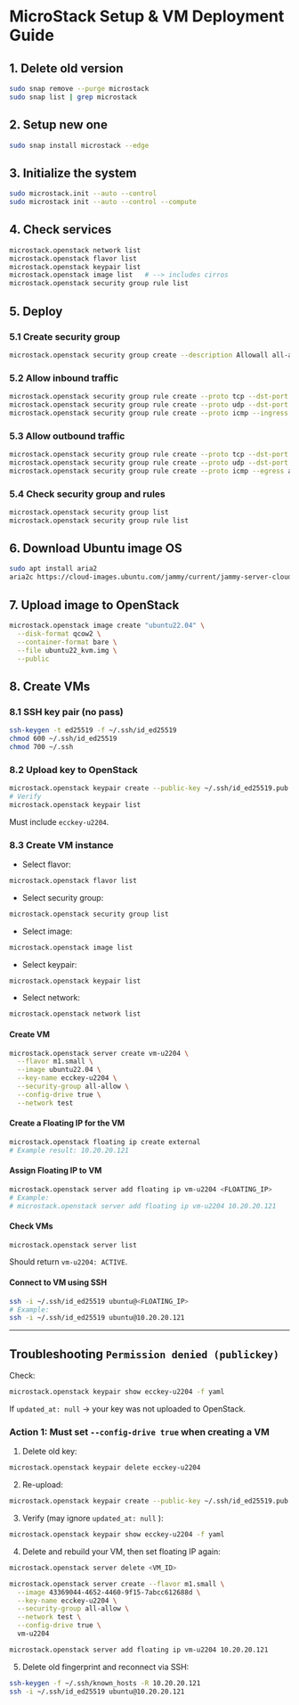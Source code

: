 # MicroStack Setup & VM Deployment Guide

## 1. Delete old version

```bash
sudo snap remove --purge microstack
sudo snap list | grep microstack

```

## 2. Setup new one

```bash
sudo snap install microstack --edge
```

## 3. Initialize the system

```bash
sudo microstack.init --auto --control
sudo microstack init --auto --control --compute
```

## 4. Check services

```bash
microstack.openstack network list
microstack.openstack flavor list
microstack.openstack keypair list
microstack.openstack image list   # --> includes cirros
microstack.openstack security group rule list
```

## 5. Deploy

### 5.1 Create security group

```bash
microstack.openstack security group create --description Allowall all-allow
```

### 5.2 Allow inbound traffic

```bash
microstack.openstack security group rule create --proto tcp --dst-port 1:65535 --ingress all-allow
microstack.openstack security group rule create --proto udp --dst-port 1:65535 --ingress all-allow
microstack.openstack security group rule create --proto icmp --ingress all-allow
```

### 5.3 Allow outbound traffic

```bash
microstack.openstack security group rule create --proto tcp --dst-port 1:65535 --egress all-allow
microstack.openstack security group rule create --proto udp --dst-port 1:65535 --egress all-allow
microstack.openstack security group rule create --proto icmp --egress all-allow
```

### 5.4 Check security group and rules

```bash
microstack.openstack security group list
microstack.openstack security group rule list
```

## 6. Download Ubuntu image OS

```bash
sudo apt install aria2
aria2c https://cloud-images.ubuntu.com/jammy/current/jammy-server-cloudimg-amd64-disk-kvm.img -o ubuntu22_kvm.img
```

## 7. Upload image to OpenStack

```bash
microstack.openstack image create "ubuntu22.04" \
  --disk-format qcow2 \
  --container-format bare \
  --file ubuntu22_kvm.img \
  --public
```

## 8. Create VMs

### 8.1 SSH key pair (no pass)

```bash
ssh-keygen -t ed25519 -f ~/.ssh/id_ed25519
chmod 600 ~/.ssh/id_ed25519
chmod 700 ~/.ssh
```

### 8.2 Upload key to OpenStack

```bash
microstack.openstack keypair create --public-key ~/.ssh/id_ed25519.pub ecckey-u2204
# Verify
microstack.openstack keypair list
```

Must include `ecckey-u2204`.

### 8.3 Create VM instance

- Select flavor:

```bash
microstack.openstack flavor list
```

- Select security group:

```bash
microstack.openstack security group list
```

- Select image:

```bash
microstack.openstack image list
```

- Select keypair:

```bash
microstack.openstack keypair list
```

- Select network:

```bash
microstack.openstack network list
```

#### Create VM

```bash
microstack.openstack server create vm-u2204 \
  --flavor m1.small \
  --image ubuntu22.04 \
  --key-name ecckey-u2204 \
  --security-group all-allow \
  --config-drive true \
  --network test
```

#### Create a Floating IP for the VM

```bash
microstack.openstack floating ip create external
# Example result: 10.20.20.121
```

#### Assign Floating IP to VM

```bash
microstack.openstack server add floating ip vm-u2204 <FLOATING_IP>
# Example:
# microstack.openstack server add floating ip vm-u2204 10.20.20.121
```

#### Check VMs

```bash
microstack.openstack server list
```

Should return `vm-u2204: ACTIVE`.

#### Connect to VM using SSH

```bash
ssh -i ~/.ssh/id_ed25519 ubuntu@<FLOATING_IP>
# Example:
ssh -i ~/.ssh/id_ed25519 ubuntu@10.20.20.121
```

---

## Troubleshooting `Permission denied (publickey)`

Check:

```bash
microstack.openstack keypair show ecckey-u2204 -f yaml
```

If `updated_at: null` → your key was not uploaded to OpenStack.

### Action 1: Must set `--config-drive true` when creating a VM

1. Delete old key:

```bash
microstack.openstack keypair delete ecckey-u2204
```

2. Re-upload:

```bash
microstack.openstack keypair create --public-key ~/.ssh/id_ed25519.pub ecckey-u2204
```

3. Verify (may ignore `updated_at: null` ):

```bash
microstack.openstack keypair show ecckey-u2204 -f yaml
```

4. Delete and rebuild your VM, then set floating IP again:

```bash
microstack.openstack server delete <VM_ID>

microstack.openstack server create --flavor m1.small \
  --image 43369044-4652-4460-9f15-7abcc612688d \
  --key-name ecckey-u2204 \
  --security-group all-allow \
  --network test \
  --config-drive true \
  vm-u2204

microstack.openstack server add floating ip vm-u2204 10.20.20.121
```

5. Delete old fingerprint and reconnect via SSH:

```bash
ssh-keygen -f ~/.ssh/known_hosts -R 10.20.20.121
ssh -i ~/.ssh/id_ed25519 ubuntu@10.20.20.121
```
